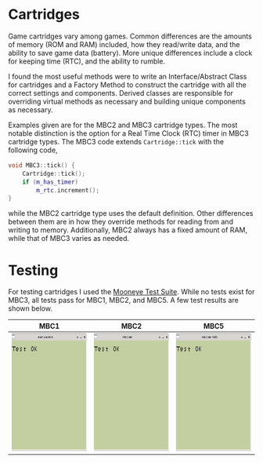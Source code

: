# Cartridges

Game cartridges vary among games. Common differences are the amounts
of memory (ROM and RAM) included, how they read/write data, and the
ability to save game data (battery). More unique differences include a
clock for keeping time (RTC), and the ability to rumble.

I found the most useful methods were to write an Interface/Abstract
Class for cartridges and a Factory Method to construct the cartridge
with all the correct settings and components.  Derived classes are
responsible for overriding virtual methods as necessary and building
unique components as necessary.

Examples given are for the MBC2 and MBC3 cartridge types. The most
notable distinction is the option for a Real Time Clock (RTC) timer in
MBC3 cartridge types. The MBC3 code extends ```Cartridge::tick``` with
the following code,

```C++
void MBC3::tick() {
    Cartridge::tick();
    if (m_has_timer)
        m_rtc.increment();
}
```

while the MBC2 cartridge type uses the default definition. Other
differences between them are in how they override methods for reading
from and writing to memory. Additionally, MBC2 always has a fixed
amount of RAM, while that of MBC3 varies as needed.

# Testing

For testing cartridges I used the [Mooneye Test
Suite](https://github.com/Gekkio/mooneye-test-suite).  While no tests
exist for MBC3, all tests pass for MBC1, MBC2, and MBC5.  A few test
results are shown below.

MBC1 | MBC2 | MBC5
:---:|:----:|:---:
<img src="../images/mooneye_mbc1_ram_64kb.png" height="240"> | <img src="../images/mooneye_mbc2.png" height="240"> | <img src="../images/mooneye_mbc5_rom_16Mb.png" height="240">
